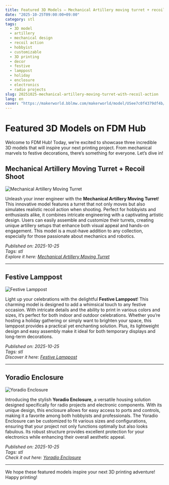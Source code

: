 ```yaml
---
title: Featured 3D Models – Mechanical Artillery moving turret + recoil shoot
date: "2025-10-25T09:00:00+09:00"
category: stl
tags:
  - 3D model
  - artillery
  - mechanical design
  - recoil action
  - hobbyist
  - customizable
  - 3D printing
  - decor
  - festive
  - lamppost
  - holiday
  - enclosure
  - electronics
  - radio projects
slug: 20251025-mechanical-artillery-moving-turret-with-recoil-action
lang: en
cover: "https://makerworld.bblmw.com/makerworld/model/USee7c0f4379df4b/design/2025-10-27_aca48e5e17721.gif"
---
```


# Featured 3D Models on FDM Hub 

Welcome to FDM Hub! Today, we’re excited to showcase three incredible 3D models that will inspire your next printing project. From mechanical marvels to festive decorations, there’s something for everyone. Let’s dive in!

## Mechanical Artillery Moving Turret + Recoil Shoot

![Mechanical Artillery Moving Turret](https://makerworld.bblmw.com/makerworld/model/USee7c0f4379df4b/design/2025-10-27_aca48e5e17721.gif)

Unleash your inner engineer with the **Mechanical Artillery Moving Turret**! This innovative model features a turret that not only moves but also simulates realistic recoil action when shooting. Perfect for hobbyists and enthusiasts alike, it combines intricate engineering with a captivating artistic design. Users can easily assemble and customize their turrets, creating unique artillery setups that enhance both visual appeal and hands-on engagement. This model is a must-have addition to any collection, especially for those passionate about mechanics and robotics.

*Published on: 2025-10-25*  
*Tags: stl*  
*Explore it here: [Mechanical Artillery Moving Turret](https://makerworld.com/en/models/1923491-mechanical-artillery-moving-turret-recoil-shoot)*

---

## Festive Lamppost

![Festive Lamppost](https://makerworld.bblmw.com/makerworld/model/USdf154f6f0544bd/design/2025-10-25_a791080169fd7.jpg)

Light up your celebrations with the delightful **Festive Lamppost**! This charming model is designed to add a whimsical touch to any festive occasion. With intricate details and the ability to print in various colors and sizes, it’s perfect for both indoor and outdoor celebrations. Whether you’re hosting a holiday gathering or simply want to brighten your space, this lamppost provides a practical yet enchanting solution. Plus, its lightweight design and easy assembly make it ideal for both temporary displays and long-term decorations.

*Published on: 2025-10-25*  
*Tags: stl*  
*Discover it here: [Festive Lamppost](https://makerworld.com/en/models/1924523-festive-lamppost)*

---

## Yoradio Enclosure

![Yoradio Enclosure](https://makerworld.bblmw.com/makerworld/model/US8350f1591ef890/design/2025-10-25_5d71fd08328018.jpg)

Introducing the stylish **Yoradio Enclosure**, a versatile housing solution designed specifically for radio projects and electronic components. With its unique design, this enclosure allows for easy access to ports and controls, making it a favorite among both hobbyists and professionals. The Yoradio Enclosure can be customized to fit various sizes and configurations, ensuring that your project not only functions optimally but also looks fabulous. Its robust structure provides excellent protection for your electronics while enhancing their overall aesthetic appeal.

*Published on: 2025-10-25*  
*Tags: stl*  
*Check it out here: [Yoradio Enclosure](https://makerworld.com/en/models/1924865-yoradio-enclosure)*

---

We hope these featured models inspire your next 3D printing adventure! Happy printing!